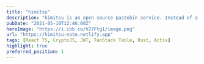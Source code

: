 ```yaml
---
title: "himitsu"
description: "himitsu is an open source pastebin service. Instead of a login system, JWT secrets are provided so you still have power over your data without having to register/login."
pubDate: "2021-05-10T12:46:00Z"
heroImage: "https://i.ibb.co/V27Ftg1/image.png"
url: "https://himitsu-note.netlify.app"
tags: [React TS, CryptoJS, JWT, TanStack Table, Rust, Actix]
highlight: true
preferred_position: 1
---
```

